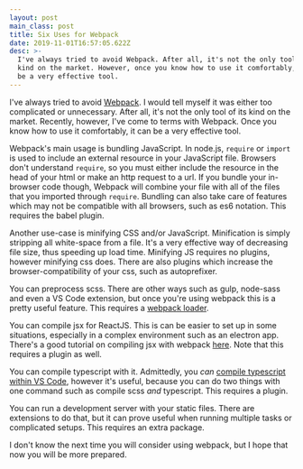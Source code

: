 ```yaml
---
layout: post
main_class: post
title: Six Uses for Webpack
date: 2019-11-01T16:57:05.622Z
desc: >-
  I've always tried to avoid Webpack. After all, it's not the only tool of its
  kind on the market. However, once you know how to use it comfortably, it can
  be a very effective tool.
---
```

I've always tried to avoid [Webpack](https://webpack.js.org). I would tell myself it was either too complicated or unnecessary. After all, it's not the only tool of its kind on the market. Recently, however, I've come to terms with  Webpack. Once you know how to use it comfortably, it can be a very effective tool.

Webpack's main usage is bundling JavaScript. In node.js, `require` or `import` is used to include an external resource in your JavaScript file. Browsers don't understand `require`, so you must either include the resource in the head of your html or make an http request to a url. If you bundle your in-browser code though, Webpack will combine your file with all of the files that you imported through `require`. Bundling can also take care of features which may not be compatible with all browsers, such as es6 notation. This requires the babel plugin.

Another use-case is minifying CSS and/or JavaScript. Minification is simply stripping all white-space from a file. It's a very effective way of decreasing file size, thus speeding up load time. Minifying JS requires no plugins, however minifying css does. There are also plugins which increase the browser-compatibility of your css, such as autoprefixer.

You can preprocess scss. There are other ways such as gulp, node-sass and even a VS Code extension, but once you're using webpack this is a pretty useful feature. This requires a [webpack loader](http://binyam.in).

You can compile jsx for ReactJS. This is can be easier to set up in some situations, especially in a complex environment such as an electron app. There's a good tutorial on compiling jsx with webpack [here](https://www.valentinog.com/blog/babel/). Note that this requires a plugin as well.

You can compile typescript with it. Admittedly, you *can* [compile typescript within VS Code](https://code.visualstudio.com/Docs/languages/typescript), however it's useful, because you can do two things with one command such as compile scss *and* typescript. This requires a plugin.

You can run a development server with your static files. There are extensions to do that, but it can prove useful when running multiple tasks or complicated setups. This requires an extra package.

I don't know the next time you will consider using webpack, but I hope that now you will be more prepared.
